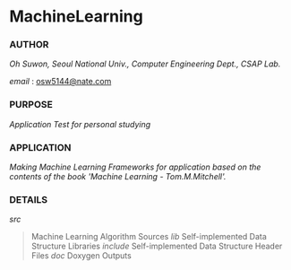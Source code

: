 MachineLearning
===============

### AUTHOR ###
*Oh Suwon, Seoul National Univ., Computer Engineering Dept., CSAP Lab.*

*email* : <osw5144@nate.com>

### PURPOSE ###
*Application Test for personal studying*

### APPLICATION ###

*Making Machine Learning Frameworks for application based on the contents of the book 'Machine Learning - Tom.M.Mitchell'.*

### DETAILS ###

_src_
> Machine Learning Algorithm Sources
_lib_
> Self-implemented Data Structure Libraries
_include_
> Self-implemented Data Structure Header Files
_doc_
> Doxygen Outputs

